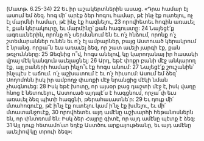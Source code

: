 (Մատթ. 6.25-34)
22 Եւ իր աշակերտներին ասաց. «Դրա համար էլ ասում եմ ձեզ. հոգ մի՛ արէք ձեր հոգու համար, թէ ինչ էք ուտելու, ոչ էլ մարմնի համար, թէ ինչ էք հագնելու, 23 որովհետեւ հոգին առաւել է, քան կերակուրը, եւ մարմինը՝ քան հագուստը: 24 Նայեցէ՛ք ագռաւներին, որոնք ո՛չ սերմանում են եւ ո՛չ հնձում, որոնք ո՛չ շտեմարաններ ունեն եւ ո՛չ էլ ամբարներ, բայց Աստուած կերակրում է նրանց. որքա՜ն եւս առաւել ձեզ, որ շատ աւելի յարգի էք, քան թռչունները: 25 Ձեզնից ո՞վ, հոգս անելով, կը կարողանայ իր հասակի վրայ մէկ կանգուն աւելացնել: 26 Արդ, եթէ փոքր բանի մէջ անկարող էք, այլ բաների համար ինչո՞ւ էք հոգս անում: 27 Նայեցէ՛ք շուշանին՝ ինչպէս է աճում. ո՛չ աշխատում է եւ ո՛չ հիւսում: Ասում եմ ձեզ՝ Սողոմոնն իսկ իր ամբողջ փառքի մէջ նրանցից մէկի նման չհագնուեց: 28 Իսկ եթէ խոտը, որ այսօր բաց դաշտի մէջ է, իսկ վաղը հնոց է նետուելու, Աստուած այդպէ՛ս է հագցնում, որչա՜փ եւս առաւել ձեզ պիտի հագցնի, թերահաւատնե՛ր: 29 Եւ դուք մի՛ մտահոգուէք, թէ ի՛նչ էք ուտելու կամ ի՛նչ էք խմելու, եւ մի՛ մտատանջուէք, 30 որովհետեւ այդ ամէնը աշխարհի հեթանոսներն են, որ փնտռում են: Իսկ ձեր Հայրը գիտէ, որ այդ ամէնը պէտք է ձեզ: 31 Այլ դուք հետամո՛ւտ եղէք Աստծու արքայութեանը, եւ այդ ամէնը աւելիով կը տրուի ձեզ»:
